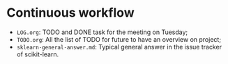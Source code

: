 Continuous workflow
===================

- `LOG.org`: TODO and DONE task for the meeting on Tuesday;
- `TODO.org`: All the list of TODO for future to have an overview on project;
- `sklearn-general-answer.md`: Typical general answer in the issue tracker of
  scikit-learn.
